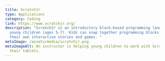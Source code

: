 ```yaml
---
title: ScratchJr
type: Applications
category: Coding
link: https://www.scratchjr.org/
description: "ScratchJr is an introductory block-based programming language for
  young children (ages 5-7). Kids can snap together programming blocks to create
  their own interactive stories and games. "
metaImage: /assets/media/scratchjr.png
metaImageAlt: An instructor is helping young children to work with ScratchJr on
  their tablets.
---
```

